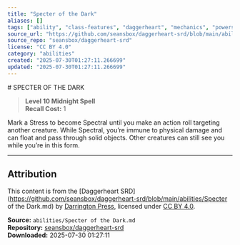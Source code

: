 ```yaml
---
title: "Specter of the Dark"
aliases: []
tags: ["ability", "class-features", "daggerheart", "mechanics", "powers", "reference", "srd", "ttrpg"]
source_url: "https://github.com/seansbox/daggerheart-srd/blob/main/abilities/Specter of the Dark.md"
source_repo: "seansbox/daggerheart-srd"
license: "CC BY 4.0"
category: "abilities"
created: "2025-07-30T01:27:11.266699"
updated: "2025-07-30T01:27:11.266699"
---
```


﻿# SPECTER OF THE DARK

> **Level 10 Midnight Spell**  
> **Recall Cost:** 1

Mark a Stress to become Spectral until you make an action roll targeting another creature. While Spectral, you’re immune to physical damage and can float and pass through solid objects. Other creatures can still see you while you’re in this form.

---

## Attribution

This content is from the [Daggerheart SRD](https://github.com/seansbox/daggerheart-srd/blob/main/abilities/Specter of the Dark.md) by [Darrington Press](https://darringtonpress.com/), licensed under [CC BY 4.0](https://creativecommons.org/licenses/by/4.0/).

**Source:** `abilities/Specter of the Dark.md`  
**Repository:** [seansbox/daggerheart-srd](https://github.com/seansbox/daggerheart-srd)  
**Downloaded:** 2025-07-30 01:27:11

